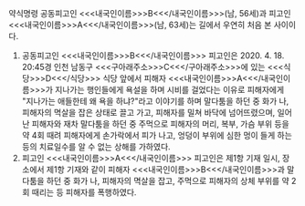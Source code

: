 약식명령 공동피고인 <<<내국인이름>>>B<<</내국인이름>>>(남, 56세)과 피고인 <<<내국인이름>>>A<<</내국인이름>>>(남, 63세)는 길에서 우연히 처음 본 사이이다.
1. 공동피고인 <<<내국인이름>>>B<<</내국인이름>>>
피고인은 2020. 4. 18. 20:45경 인천 남동구 <<<구아래주소>>>C<<</구아래주소>>>에 있는 <<<식당>>>D<<</식당>>> 식당 앞에서 피해자 <<<내국인이름>>>A<<</내국인이름>>>가 지나가는 행인들에게 욕설을 하며 시비를 걸었다는 이유로 피해자에게 "지나가는 애들한테 왜 욕을 하냐?"라고 이야기를 하며 말다툼을 하던 중 화가 나, 피해자의 멱살을 잡은 상태로 끌고 가고, 피해자를 밀쳐 바닥에 넘어뜨렸으며, 일어난 피해자와 재차 말다툼을 하던 중 주먹으로 피해자의 머리, 복부, 가슴 부위 등을 약 4회 때려 피해자에게 손가락에서 피가 나고, 엉덩이 부위에 심한 멍이 들게 하는 등의 치료일수를 알 수 없는 상해를 가하였다.
2. 피고인 <<<내국인이름>>>A<<</내국인이름>>>
피고인은 제1항 기재 일시, 장소에서 제1항 기재와 같이 피해자 <<<내국인이름>>>B<<</내국인이름>>>과 말다툼을 하던 중 화가 나, 피해자의 멱살을 잡고, 주먹으로 피해자의 상체 부위를 약 2회 때리는 등 피해자를 폭행하였다.